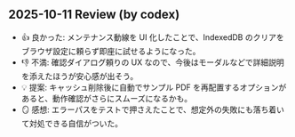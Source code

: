 ## 2025-10-11 Review (by codex)
- 👍 良かった: メンテナンス動線を UI 化したことで、IndexedDB のクリアをブラウザ設定に頼らず即座に試せるようになった。
- 👎 不満: 確認ダイアログ頼りの UX なので、今後はモーダルなどで詳細説明を添えたほうが安心感が出そう。
- 💡 提案: キャッシュ削除後に自動でサンプル PDF を再配置するオプションがあると、動作確認がさらにスムーズになるかも。
- 🪞 感想: エラーパスをテストで押さえたことで、想定外の失敗にも落ち着いて対処できる自信がついた。
